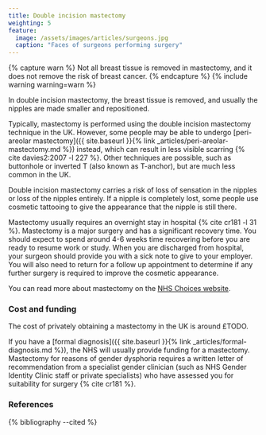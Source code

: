 ```yaml
---
title: Double incision mastectomy
weighting: 5
feature:
  image: /assets/images/articles/surgeons.jpg
  caption: "Faces of surgeons performing surgery"
---
```


{% capture warn %}
Not all breast tissue is removed in mastectomy, and it does not remove the risk of breast cancer.
{% endcapture %}
{% include warning warning=warn %}

In double incision mastectomy, the breast tissue is removed, and usually the nipples are made smaller and repositioned.

Typically, mastectomy is performed using the double incision mastectomy technique in the UK. However, some people may be able to undergo [peri-areolar mastectomy]({{ site.baseurl }}{% link _articles/peri-areolar-mastectomy.md %}) instead, which can result in less visible scarring {% cite davies2:2007 -l 227 %}. Other techniques are possible, such as buttonhole or inverted T (also known as T-anchor), but are much less common in the UK.

Double incision mastectomy carries a risk of loss of sensation in the nipples or loss of the nipples entirely. If a nipple is completely lost, some people use cosmetic tattooing to give the appearance that the nipple is still there.

Mastectomy usually requires an overnight stay in hospital {% cite cr181 -l 31 %}. Mastectomy is a major surgery and has a significant recovery time. You should expect to spend around 4-6 weeks time recovering before you are ready to resume work or study. When you are discharged from hospital, your surgeon should provide you with a sick note to give to your employer. You will also need to return for a follow up appointment to determine if any further surgery is required to improve the cosmetic appearance.

You can read more about mastectomy on the [NHS Choices website](http://www.nhs.uk/conditions/mastectomy/Pages/Introduction.aspx).

### Cost and funding

The cost of privately obtaining a mastectomy in the UK is around £TODO.

If you have a [formal diagnosis]({{ site.baseurl }}{% link _articles/formal-diagnosis.md %}), the NHS will usually provide funding for a mastectomy. Mastectomy for reasons of gender dysphoria requires a written letter of recommendation from a specialist gender clinician (such as NHS Gender Identity Clinic staff or private specialists) who have assessed you for suitability for surgery {% cite cr181 %}.

### References

{% bibliography --cited %}